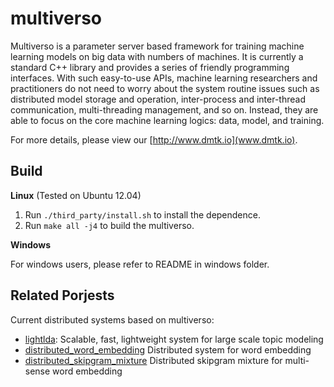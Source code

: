 multiverso
==========

Multiverso is a parameter server based framework for training machine learning models on big data with numbers of machines. It is currently a standard C++ library and provides a series of friendly programming interfaces. With such easy-to-use APIs, machine learning researchers and practitioners do not need to worry about the system routine issues such as distributed model storage and operation, inter-process and inter-thread communication, multi-threading management, and so on.
Instead, they are able to focus on the core machine learning logics: data, model, and training.

For more details, please view our [http://www.dmtk.io](www.dmtk.io).

Build
----------

**Linux** (Tested on Ubuntu 12.04)

1. Run ```./third_party/install.sh``` to install the dependence.
2. Run ```make all -j4``` to build the multiverso.

**Windows**

For windows users, please refer to README in windows folder.


Related Porjests
----------

Current distributed systems based on multiverso:

* [lightlda](https://github.com/Microsoft/lightlda): Scalable, fast, lightweight system for large scale topic modeling
* [distributed_word_embedding](https://github.com/Microsoft/distributed_word_embedding) Distributed system for word embedding
* [distributed_skipgram_mixture](https://github.com/Microsoft/distributed_skipgram_mixture) Distributed skipgram mixture for multi-sense word embedding

